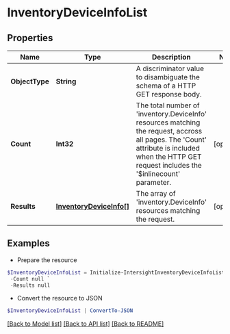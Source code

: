 # InventoryDeviceInfoList
## Properties

Name | Type | Description | Notes
------------ | ------------- | ------------- | -------------
**ObjectType** | **String** | A discriminator value to disambiguate the schema of a HTTP GET response body. | 
**Count** | **Int32** | The total number of &#39;inventory.DeviceInfo&#39; resources matching the request, accross all pages. The &#39;Count&#39; attribute is included when the HTTP GET request includes the &#39;$inlinecount&#39; parameter. | [optional] 
**Results** | [**InventoryDeviceInfo[]**](InventoryDeviceInfo.md) | The array of &#39;inventory.DeviceInfo&#39; resources matching the request. | [optional] 

## Examples

- Prepare the resource
```powershell
$InventoryDeviceInfoList = Initialize-IntersightInventoryDeviceInfoList  -ObjectType null `
 -Count null `
 -Results null
```

- Convert the resource to JSON
```powershell
$InventoryDeviceInfoList | ConvertTo-JSON
```

[[Back to Model list]](../README.md#documentation-for-models) [[Back to API list]](../README.md#documentation-for-api-endpoints) [[Back to README]](../README.md)


